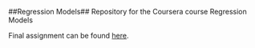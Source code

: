 ##Regression Models##
Repository for the Coursera course Regression Models

Final assignment can be found [here](http://vladimiriii.github.io/regression-models/). 
